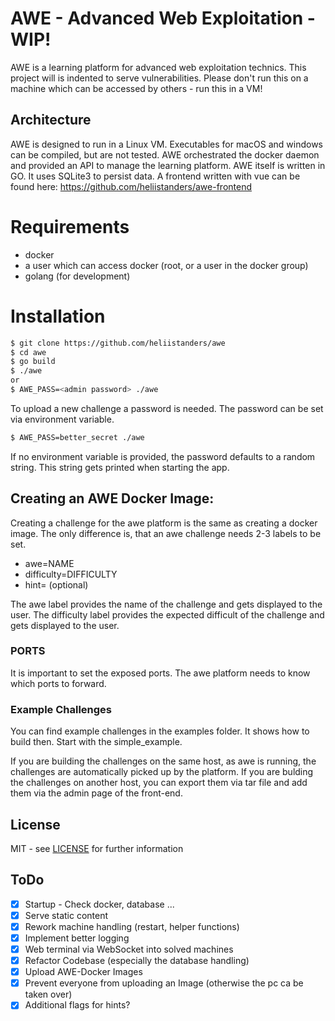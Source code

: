 # AWE - Advanced Web Exploitation - WIP!
AWE is a learning platform for advanced web exploitation technics. 
This project will is indented to serve vulnerabilities.
Please don't run this on a machine which can be accessed by others - run this in a VM! 

## Architecture
AWE is designed to run in a Linux VM. Executables for macOS and windows can be compiled, but are not tested.
AWE orchestrated the docker daemon and provided an API to manage the learning platform.
AWE itself is written in GO. It uses SQLite3 to persist data.
A frontend written with vue can be found here: https://github.com/heliistanders/awe-frontend

# Requirements
- docker
- a user which can access docker (root, or a user in the docker group)
- golang (for development)

# Installation

```bash
$ git clone https://github.com/heliistanders/awe
$ cd awe
$ go build
$ ./awe
or
$ AWE_PASS=<admin password> ./awe
```

To upload a new challenge a password is needed. The password can be set via environment variable.
```bash
$ AWE_PASS=better_secret ./awe
```
If no environment variable is provided, the password defaults to a random string.
This string gets printed when starting the app.

## Creating an AWE Docker Image:

Creating a challenge for the awe platform is the same as creating a docker image. The only difference is, that
an awe challenge needs 2-3 labels to be set.
- awe=NAME
- difficulty=DIFFICULTY
- hint=<hint> (optional)

The awe label provides the name of the challenge and gets displayed to the user.
The difficulty label provides the expected difficult of the challenge and gets displayed to the user.

### PORTS
It is important to set the exposed ports. The awe platform needs to know which ports to forward.

### Example Challenges

You can find example challenges in the examples folder. It shows how to build then. Start with the simple_example.

If you are building the challenges on the same host, as awe is running, the challenges are automatically picked up by the platform.
If you are bulding the challenges on another host, you can export them via tar file and add them via the admin page of the front-end.


## License

MIT - see [LICENSE](./LICENSE) for further information

## ToDo

- [x] Startup - Check docker, database ...
- [x] Serve static content
- [x] Rework machine handling (restart, helper functions)
- [x] Implement better logging  
- [x] Web terminal via WebSocket into solved machines
- [x] Refactor Codebase (especially the database handling)
- [x] Upload AWE-Docker Images
- [x] Prevent everyone from uploading an Image (otherwise the pc ca be taken over)
- [x] Additional flags for hints?